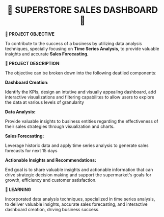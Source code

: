 <h1 align="center">🌟 SUPERSTORE SALES DASHBOARD 🌟</h1>



**📌 PROJECT OBJECTIVE**

To contribute to the success of a business by utilizing data analysis techniques, specially focusing on **Time Series Analysis**, to provide valuable insights and accurate **Sales Forecasting**.

**📌 PROJECT DESCRIPTION**

The objective can be broken down into the following deatiled components:

**Dashboard Creation:**

  Identify the KPIs, design an intutive and visually appealing dashboard, add interactive visualizations and filtering capabilites to allow users to explore the data at various levels of granularity

**Data Analysis:**

  Provide valuable insights to business entities regarding the effectiveness of their sales strategies through visualization and charts.

**Sales Forecasting:**

  Leverage historic data and apply time series analysis to generate sales forecasts for next 15 days

**Actionable Insights and Recommendations:**

  End goal is to share valuable insights and actionable information that can drive strategic decision making and support the supermarket's goals for growth, efficiency and customer satisfaction.

**📌 LEARNING**

Incorporated data analysis techniques, specialized in time series analysis, to deliver valuable insights, accurate sales forecasting, and interactive dashboard creation, driving business success.
